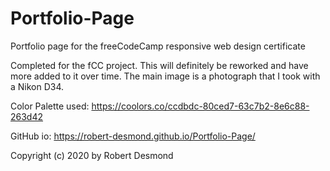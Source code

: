 # Portfolio-Page
 Portfolio page for the freeCodeCamp responsive web design certificate

Completed for the fCC project. This will definitely be reworked and have more added to it over time. The main image is a photograph that I took with a Nikon D34.

Color Palette used: https://coolors.co/ccdbdc-80ced7-63c7b2-8e6c88-263d42

GitHub io: https://robert-desmond.github.io/Portfolio-Page/

Copyright (c) 2020 by Robert Desmond
